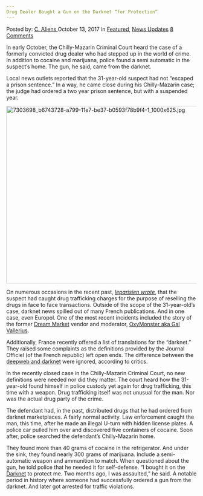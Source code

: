 ```yaml
---
Drug Dealer Bought a Gun on the Darknet “for Protection”
---
```

<article class="post-listing post-23039 post type-post status-publish format-standard has-post-thumbnail hentry category-deepdot-news category-news-updates tag-bought tag-darknet tag-dealer tag-drug tag-gun tag-protection">
<div class="post-inner">
<p class="post-meta">
<span>Posted by: <a href="https://www.deepdotweb.com/author/caliens/" title="">C. Aliens </a></span>
<span>October 13, 2017</span>
<span>in <a href="https://www.deepdotweb.com/category/deepdot-news/" rel="category tag">Featured</a>, <a href="https://www.deepdotweb.com/category/news-updates/" rel="category tag">News Updates</a></span>
<span><a href="https://www.deepdotweb.com/2017/10/13/drug-dealer-bought-gun-darknet-protection/#comments">8 Comments</a></span>
</p>
<div class="clear"></div>
<div class="entry">
<p>In early October, the Chilly-Mazarin Criminal Court heard the case of a formerly convicted drug dealer who had stepped up in the world of crime. In addition to cocaine and marijuana, police found a semi automatic in the suspect’s home. The gun, he said, came from the darknet.</p>
<p>Local news outlets reported that the 31-year-old suspect had not “escaped a prison sentence.” In a way, he came close during his Chilly-Mazarin case; the judge had ordered a two year prison sentence, but with a suspended year.</p>
<p><img class="wp-image-23041 aligncenter" src="https://www.deepdotweb.com/wp-content/uploads/2017/10/7303698_b6743728-a799-11e7-be37-b0593f78b9f4-1_100.jpeg" alt="7303698_b6743728-a799-11e7-be37-b0593f78b9f4-1_1000x625.jpg" width="752" height="470" srcset="https://www.deepdotweb.com/wp-content/uploads/2017/10/7303698_b6743728-a799-11e7-be37-b0593f78b9f4-1_100.jpeg 1000w, https://www.deepdotweb.com/wp-content/uploads/2017/10/7303698_b6743728-a799-11e7-be37-b0593f78b9f4-1_100-300x188.jpeg 300w" sizes="(max-width: 752px) 100vw, 752px" /></p>
<p>On numerous occasions in the recent past, <a href="http://www.leparisien.fr/chilly-mazarin-91380/chilly-mazarin-prison-ferme-pour-le-dealeur-02-10-2017-7303698.php"><em>leparisien wrote</em></a>, that the suspect had caught drug trafficking charges for the purpose of reselling the drugs in face to face transactions. Outside of the scope of the 31-year-old&#8217;s case, darknet news spilled out of many French publications. And in one case, even Europol. One of the most recent incidents included the story of the former <a href="http://www.deepdotweb.com/marketplace-directory/listing/dream-market/">Dream Market</a> vendor and moderator, <a href="https://www.deepdotweb.com/2017/09/29/dea-arrests-french-dream-vendor-oxymonster/">OxyMonster aka Gal Vallerius</a>.</p>
<p>Additionally, France recently offered a list of translations for the “darknet.” They raised some complaints as the definitions provided by the Journal Officiel (of the French republic) left open ends. The difference between the <a href="http://www.deepdotweb.com/2014/03/02/deepdotwebs-darknet-dictionary/">deepweb and darknet</a> were ignored, according to critics.</p>
<p>In the recently closed case in the Chilly-Mazarin Criminal Court, no new definitions were needed nor did they matter. The court heard how the 31-year-old found himself in police custody yet again for drug trafficking, this time with a weapon. Drug trafficking itself was not unusual for the man. Nor was the actual drug party of the crime.</p>
<p>The defendant had, in the past, distributed drugs that he had ordered from darknet marketplaces. A fairly normal activity. Law enforcement caught the man, this time, after he made an illegal U-turn with hidden license plates. A police car pulled him over and discovered five containers of cocaine. Soon after, police searched the defendant’s Chilly-Mazarin home.</p>
<p>They found more than 40 grams of cocaine in the refrigerator. And under the sink, they found nearly 300 grams of marijuana. Include a semi-automatic weapon and ammunition to match. When questioned about the gun, he told police that he needed it for self-defense. &#8220;I bought it on the <a href="https://www.deepdotweb.com/tag/darknet/">Darknet</a> to protect me. Two months ago, I was assaulted,” he said. A notable period in history where someone had successfully ordered a gun from the darknet. And later got arrested for traffic violations.</p>
</div>
<span style="display:none"><a href="https://www.deepdotweb.com/tag/bought/" rel="tag">bought</a> <a href="https://www.deepdotweb.com/tag/darknet/" rel="tag">darknet</a> <a href="https://www.deepdotweb.com/tag/dealer/" rel="tag">dealer</a> <a href="https://www.deepdotweb.com/tag/drug/" rel="tag">drug</a> <a href="https://www.deepdotweb.com/tag/gun/" rel="tag">gun</a> <a href="https://www.deepdotweb.com/tag/protection/" rel="tag">protection</a></span> <span style="display:none" class="updated">2017-10-13</span>
<div style="display:none" class="vcard author" itemprop="author" itemscope itemtype="http://schema.org/Person"><strong class="fn" itemprop="name"><a href="https://www.deepdotweb.com/author/caliens/" title="Posts by C. Aliens" rel="author">C. Aliens</a></strong></div>
</div>
</article>

